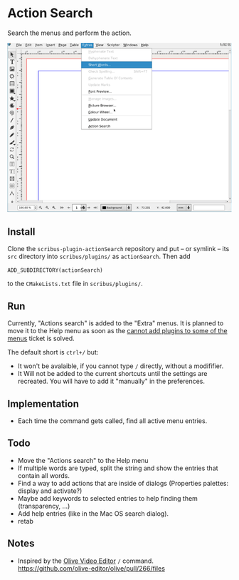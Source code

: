 # Action Search

Search the menus and perform the action.

![](assets/action-search.gif)

## Install

Clone the `scribus-plugin-actionSearch` repository and put – or symlink – its `src` directory into `scribus/plugins/` as `actionSearch`. Then add 

    ADD_SUBDIRECTORY(actionSearch)

to the `CMakeLists.txt` file in `scribus/plugins/`.

## Run

Currently, "Actions search" is added to the "Extra" menus. It is planned to move it to the Help menu as soon as the [cannot add plugins to some of the menus](https://bugs.scribus.net/view.php?id=15546) ticket is solved.

The default short is `ctrl+/` but:

- It won't be avalaible, if you cannot type  `/` directly, without a modififier.
- It Will not be added to the current shortcuts until the settings are recreated. You will have to add it "manually" in the preferences.

## Implementation

- Each time the command gets called, find all active menu entries.

## Todo

- Move the "Actions search" to the Help menu
- If multiple words are typed, split the string and show the entries that contain all words.
- Find a way to add actions that are inside of dialogs (Properties palettes: display and activate?)
- Maybe add keywords to selected entries to help finding them (transparency, ...)
- Add help entries (like in the Mac OS search dialog).
- retab

## Notes

- Inspired by the [Olive Video Editor](https://github.com/olive-editor/olive) `/` command.  
  <https://github.com/olive-editor/olive/pull/266/files>
